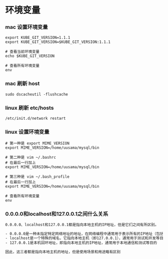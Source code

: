 # 环境变量

### mac 设置环境变量 
```
export KUBE_GIT_VERSION=1.1.1
export KUBE_GIT_VERSION=$KUBE_GIT_VERSION:1.1.1

# 查看当前环境变量
echo $KUBE_GIT_VERSION

# 查看所有环境变量
env
```

### mac 刷新 host
```
sudo dscacheutil -flushcache
```

### linux 刷新 etc/hosts
```
/etc/init.d/network restart
```

### linux 设置环境变量
```
# 第一种是 export MIME_VERSION
export MIME_VERSION=/home/uusama/mysql/bin

# 第二种是 vim ~/.bashrc
# 在最后一行加上
export MIME_VERSION=/home/uusama/mysql/bin

# 第三种是 vim ~/.bash_profile
# 在最后一行加上
export MIME_VERSION=/home/uusama/mysql/bin

# 查看所有环境变量
env
```

### 0.0.0.0和localhost和127.0.0.1之间什么关系

``` txt
0.0.0.0、localhost和127.0.0.1都是指向本地主机的IP地址，但是它们之间有所区别。

- 0.0.0.0是一种未指定特定网络地址的地址，在网络编程中通常用于表示所有的IP地址（包括本地主机和其他主机）
- localhost是一个特殊的域名，它指向本地主机（即127.0.0.1），通常用于测试和开发等目的
- 127.0.0.1是本机回环地址，即指向本地主机的IP地址，通常用于本地通信和测试等目的

因此，这三者都是指向本地主机的地址，但是使用场景和用途略有区别
```